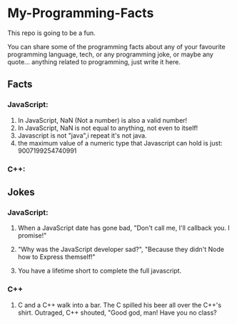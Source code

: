 # My-Programming-Facts

This repo is going to be a fun.

You can share some of the programming facts about any of your favourite programming language, tech, or any programming joke, or maybe any quote... anything related to programming, just write it here.

## Facts

### JavaScript: 
  1. In JavaScript, NaN (Not a number) is also a valid number!
  2. In JavaScript, NaN is not equal to anything, not even to itself!
  3. Javascript is not "java",i repeat it's not java.
  4. the maximum value of a numeric type that Javascript can hold is just: 9007199254740991
  
### C++:
  
  
## Jokes

### JavaScript:
  1. When a JavaScript date has gone bad, "Don't call me, I'll callback you. I promise!"

  2. "Why was the JavaScript developer sad?",
              "Because they didn't Node how to Express themself!"
              
  3. You have a lifetime short to complete the full javascript.


### C++
  1. C and a C++ walk into a bar. The C spilled his beer all over the C++'s shirt. Outraged, C++ shouted, "Good god, man! Have you no class?

